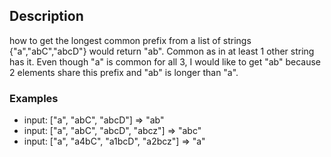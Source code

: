 ## Description
how to get the longest common prefix from a list of strings {"a","abC","abcD"} would return "ab". Common as in at least 1 other string has it.
Even though "a" is common for all 3, I would like to get "ab" because 2 elements share this prefix and "ab" is longer than "a".


### Examples
- input: ["a", "abC", "abcD"] => "ab"
- input: ["a", "abC", "abcD", "abcz"] => "abc"
- input: ["a", "a4bC", "a1bcD", "a2bcz"] => "a"
